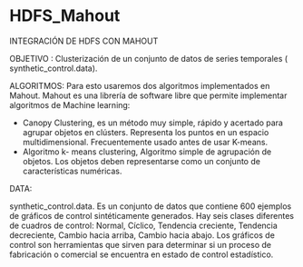 # HDFS_Mahout

INTEGRACIÓN DE HDFS CON MAHOUT

OBJETIVO : Clusterización  de un conjunto de datos de series temporales ( synthetic_control.data).

ALGORITMOS:
Para esto usaremos dos algoritmos implementados en Mahout. 
Mahout es una librería de software libre que permite implementar algoritmos de Machine learning:
-	Canopy Clustering, es un método muy simple, rápido y acertado para agrupar objetos en clústers. Representa los puntos en un espacio multidimensional. Frecuentemente usado antes de usar K-means. 
-	Algoritmo k- means clustering, Algoritmo simple de agrupación de objetos. Los objetos deben representarse como un conjunto de características numéricas.

DATA:

synthetic_control.data.  Es un conjunto de datos que contiene 600 ejemplos de gráficos de control sintéticamente generados. Hay seis clases diferentes de cuadros de control: Normal, Cíclico, Tendencia creciente, Tendencia decreciente, Cambio hacia arriba, Cambio hacia abajo. Los gráficos de control son herramientas que sirven para determinar si un proceso de fabricación o comercial se encuentra en estado de control estadístico.  
